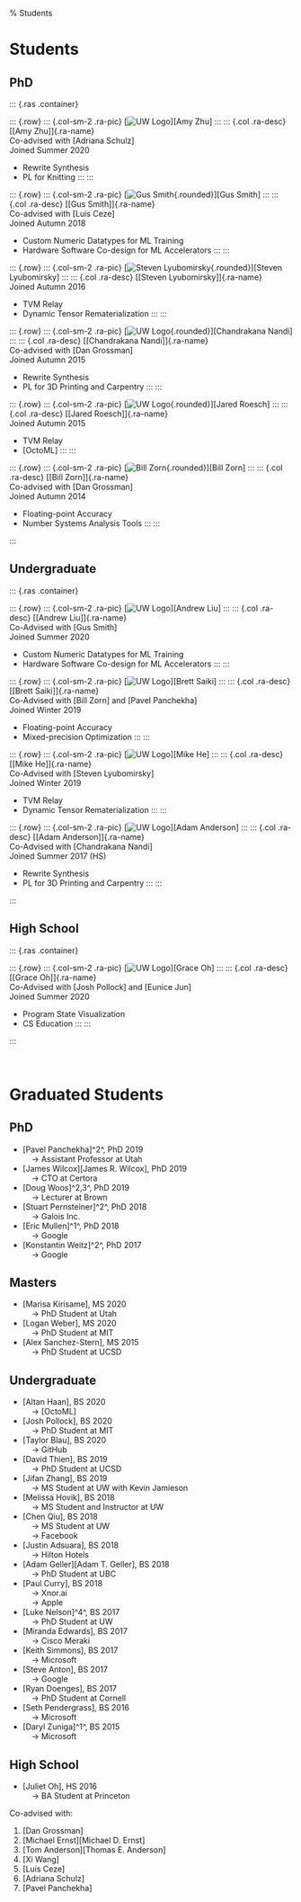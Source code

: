 % Students

<!-- TODO STARS -->

# Students

## PhD

::: {.ras .container}

::: {.row}
::: {.col-sm-2 .ra-pic}
  [![UW Logo](thumb/logo-uw.png)][Amy Zhu]
:::
::: {.col .ra-desc}
  [[Amy Zhu]]{.ra-name} \
  Co-advised with [Adriana Schulz] \
  Joined Summer 2020

  - Rewrite Synthesis
  - PL for Knitting
:::
:::

::: {.row}
::: {.col-sm-2 .ra-pic}
  [![Gus Smith](thumb/gus-smith-cropped.jpg){.rounded}][Gus Smith]
:::
::: {.col .ra-desc}
  [[Gus Smith]]{.ra-name} \
  Co-advised with [Luis Ceze] \
  Joined Autumn 2018

  - Custom Numeric Datatypes for ML Training
  - Hardware Software Co-design for ML Accelerators
:::
:::

::: {.row}
::: {.col-sm-2 .ra-pic}
  [![Steven Lyubomirsky](thumb/steven-lyubomirsky-cropped.jpg){.rounded}][Steven Lyubomirsky]
:::
::: {.col .ra-desc}
  [[Steven Lyubomirsky]]{.ra-name} \
  Joined Autumn 2016

  - TVM Relay
  - Dynamic Tensor Rematerialization
:::
:::

::: {.row}
::: {.col-sm-2 .ra-pic}
  [![UW Logo](thumb/chandrakana-nandi-cropped.jpg){.rounded}][Chandrakana Nandi]
:::
::: {.col .ra-desc}
  [[Chandrakana Nandi]]{.ra-name} \
  Co-advised with [Dan Grossman] \
  Joined Autumn 2015

  - Rewrite Synthesis
  - PL for 3D Printing and Carpentry
:::
:::

::: {.row}
::: {.col-sm-2 .ra-pic}
  [![UW Logo](thumb/jared-roesch-cropped.jpg){.rounded}][Jared Roesch]
:::
::: {.col .ra-desc}
  [[Jared Roesch]]{.ra-name} \
  Joined Autumn 2015

  - TVM Relay
  - [OctoML]
:::
:::

::: {.row}
::: {.col-sm-2 .ra-pic}
  [![Bill Zorn](thumb/bill-zorn-cropped.jpg){.rounded}][Bill Zorn]
:::
::: {.col .ra-desc}
  [[Bill Zorn]]{.ra-name} \
  Co-advised with [Dan Grossman] \
  Joined Autumn 2014

  - Floating-point Accuracy
  - Number Systems Analysis Tools
:::
:::

:::


## Undergraduate

::: {.ras .container}

::: {.row}
::: {.col-sm-2 .ra-pic}
  [![UW Logo](thumb/logo-uw.png)][Andrew Liu]
:::
::: {.col .ra-desc}
  [[Andrew Liu]]{.ra-name} \
  Co-Advised with [Gus Smith] \
  Joined Summer 2020


  - Custom Numeric Datatypes for ML Training
  - Hardware Software Co-design for ML Accelerators
:::
:::

::: {.row}
::: {.col-sm-2 .ra-pic}
  [![UW Logo](thumb/logo-uw.png)][Brett Saiki]
:::
::: {.col .ra-desc}
  [[Brett Saiki]]{.ra-name} \
  Co-Advised with [Bill Zorn] and [Pavel Panchekha] \
  Joined Winter 2019

  - Floating-point Accuracy
  - Mixed-precision Optimization
:::
:::

::: {.row}
::: {.col-sm-2 .ra-pic}
  [![UW Logo](thumb/logo-uw.png)][Mike He]
:::
::: {.col .ra-desc}
  [[Mike He]]{.ra-name} \
  Co-Advised with [Steven Lyubomirsky] \
  Joined Winter 2019

  - TVM Relay
  - Dynamic Tensor Rematerialization
:::
:::

::: {.row}
::: {.col-sm-2 .ra-pic}
  [![UW Logo](thumb/logo-uw.png)][Adam Anderson]
:::
::: {.col .ra-desc}
  [[Adam Anderson]]{.ra-name} \
  Co-Advised with [Chandrakana Nandi] \
  Joined Summer 2017 (HS)

  - Rewrite Synthesis
  - PL for 3D Printing and Carpentry
:::
:::

:::


## High School

::: {.ras .container}

::: {.row}
::: {.col-sm-2 .ra-pic}
  [![UW Logo](thumb/logo-uw.png)][Grace Oh]
:::
::: {.col .ra-desc}
  [[Grace Oh]]{.ra-name} \
  Co-Advised with [Josh Pollock] and [Eunice Jun] \
  Joined Summer 2020

  - Program State Visualization
  - CS Education
:::
:::

:::


&nbsp;

# Graduated Students

## PhD

  - [Pavel Panchekha]^2^, PhD 2019 \
      &nbsp; &nbsp; &rarr; Assistant Professor at Utah
  - [James Wilcox][James R. Wilcox], PhD 2019 \
      &nbsp; &nbsp; &rarr; CTO at Certora
  - [Doug Woos]^2,3^, PhD 2019 \
      &nbsp; &nbsp; &rarr; Lecturer at Brown
  - [Stuart Pernsteiner]^2^, PhD 2018 \
      &nbsp; &nbsp; &rarr; Galois Inc.
  - [Eric Mullen]^1^, PhD 2018 \
      &nbsp; &nbsp; &rarr; Google
  - [Konstantin Weitz]^2^, PhD 2017 \
      &nbsp; &nbsp; &rarr; Google

## Masters

  - [Marisa Kirisame], MS 2020 \
      &nbsp; &nbsp; &rarr; PhD Student at Utah
  - [Logan Weber], MS 2020 \
      &nbsp; &nbsp; &rarr; PhD Student at MIT
  - [Alex Sanchez-Stern], MS 2015 \
      &nbsp; &nbsp; &rarr; PhD Student at UCSD

## Undergraduate

  - [Altan Haan], BS 2020 \
      &nbsp; &nbsp; &rarr; [OctoML]
  - [Josh Pollock], BS 2020 \
      &nbsp; &nbsp; &rarr; PhD Student at MIT
  - [Taylor Blau], BS 2020 \
      &nbsp; &nbsp; &rarr; GitHub
  - [David Thien], BS 2019 \
      &nbsp; &nbsp; &rarr; PhD Student at UCSD
  - [Jifan Zhang], BS 2019 \
      &nbsp; &nbsp; &rarr; MS Student at UW with Kevin Jamieson
  - [Melissa Hovik], BS 2018 \
      &nbsp; &nbsp; &rarr; MS Student and Instructor at UW
  - [Chen Qiu], BS 2018 \
      &nbsp; &nbsp; &rarr; MS Student at UW \
      &nbsp; &nbsp; &rarr; Facebook
  - [Justin Adsuara], BS 2018 \
      &nbsp; &nbsp; &rarr; Hilton Hotels
  - [Adam Geller][Adam T. Geller], BS 2018 \
      &nbsp; &nbsp; &rarr; PhD Student at UBC
  - [Paul Curry], BS 2018 \
      &nbsp; &nbsp; &rarr; Xnor.ai \
      &nbsp; &nbsp; &rarr; Apple
  - [Luke Nelson]^4^, BS 2017 \
      &nbsp; &nbsp; &rarr; PhD Student at UW
  - [Miranda Edwards], BS 2017 \
      &nbsp; &nbsp; &rarr; Cisco Meraki
  - [Keith Simmons], BS 2017 \
      &nbsp; &nbsp; &rarr; Microsoft
  - [Steve Anton], BS 2017 \
      &nbsp; &nbsp; &rarr; Google
  - [Ryan Doenges], BS 2017 \
      &nbsp; &nbsp; &rarr; PhD Student at Cornell
  - [Seth Pendergrass], BS 2016 \
      &nbsp; &nbsp; &rarr; Microsoft
  - [Daryl Zuniga]^1^, BS 2015 \
      &nbsp; &nbsp; &rarr; Microsoft

## High School

  - [Juliet Oh], HS 2016 \
      &nbsp; &nbsp; &rarr; BA Student at Princeton

Co-advised with:

  1. [Dan Grossman]
  2. [Michael Ernst][Michael D. Ernst]
  3. [Tom Anderson][Thomas E. Anderson]
  4. [Xi Wang]
  5. [Luis Ceze]
  6. [Adriana Schulz]
  7. [Pavel Panchekha]
